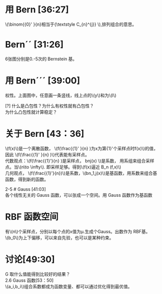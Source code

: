 # 用 Bern [36:27]     
\\(\binom{{0}' }{n}相当于{\textstyle C_{n}^{j}} \\),排列组合的意思。     

# Bernˊˊ [31:26]    
6张图分别是0.-5次的 Bernstein 基。    

# 用 Bernˊˊˊ [39:00]       
权性。上面图中，任意画一条竖线，线上点的\\(y\\)和为\\(l\\)    

[?] 什么是凸包性？为什么有权性就有凸包性？    
为什么凸包性就计算稳定？    

# 关于 Bern [43：36]

\\(f(x)\\)是一个离散函数， \\(f(\frac{{1}' }{n} )为x为第{1}'个采样点时f(x)\\)的值，因此 \\(f(\frac{{1}' }{n} )\\)代表能有采样点。    
代数观点：\\(f(\frac{{1}'}{n} )是采样点， bnj(x) \\)是系数，
用系组来组合采样点。当\\(n\to \infty\\). 即采样足够。得到\\(f(x)逼近 B_n (f,x)\\)      
几何观点， \\(f(\frac{{1}'}{n})\\)是系数，\\(bn_1,j(x)\\)是基函数，用系数来组合基函数，得到新的函数。    

2-5 # Gauss [41:03]     
各个线性无关的 Gauss 函数，可以张成一个空间。用 Gauss 函数作为基函数     

# RBF 函数空间     
有\\(n\\)个采样点，分别以每个点的x值为µ.生成个Gauss。出数作为 RBF基。    
\\(b_0\\)为上下偏移，可以来自先验，也可以是某种约束。     

# 讨论[49:30]     
G 取什么值能得到比较好的结果？     
2.6 Gauss 函数[53：50]      
\\(a_i,b_i\\)组合系数都成为函数变量、都可以通过优化得­到最优值。   